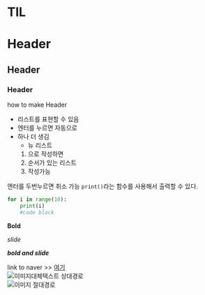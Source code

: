 # TIL
   # Header
   ## Header
   ### Header
   
   how to make Header

- 리스트를 표현할 수 있음
- 엔터를 누르면 자동으로
- 하나 더 생김
   - 뉴 리스트
  1. 으로 작성하면
  2. 순서가 있는 리스트
  3. 작성가능

엔터를 두번누르면 취소 가능
`print()`라는 함수를 사용해서 출력할 수 있다.
```python
for i in range(10):
    print(i)
    #code block
```   
**Bold**

*slide*

***bold and slide***

link to naver >>
[여기](https://www.naver.com)  
![이미지대체텍스트](a.jpg) 상대경로  
![이미지](c:\....\a.jpg) 절대경로  
